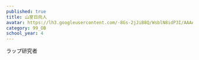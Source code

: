 ```yaml
---
published: true
title: 山室日向人
avatar: https://lh3.googleusercontent.com/-8Gs-2jJiB8Q/WsblN8idP3I/AAAAAAAAEa4/-yV64FR1bbsuVdaCdfj9NZXnvp2rPOT2QCE0YBhgL/s400-p/DSC06549.jpg
category: 99_OB
school_year: 4
---
```

ラップ研究者